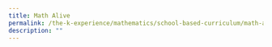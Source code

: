 ```yaml
---
title: Math Alive
permalink: /the-k-experience/mathematics/school-based-curriculum/math-alive/
description: ""
---
```

